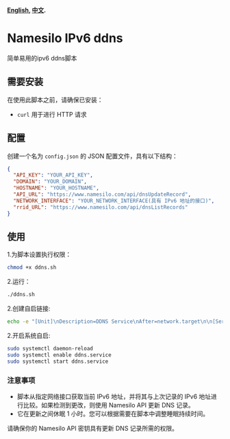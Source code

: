 **[English](README.md), [中文](README_zh.md).**
# Namesilo IPv6 ddns

简单易用的ipv6 ddns脚本

## 需要安装

在使用此脚本之前，请确保已安装：

- `curl` 用于进行 HTTP 请求

## 配置

创建一个名为 `config.json` 的 JSON 配置文件，具有以下结构：

```json
{
  "API_KEY": "YOUR_API_KEY",
  "DOMAIN": "YOUR_DOMAIN",
  "HOSTNAME": "YOUR_HOSTNAME",
  "API_URL": "https://www.namesilo.com/api/dnsUpdateRecord",
  "NETWORK_INTERFACE": "YOUR_NETWORK_INTERFACE(具有 IPv6 地址的接口)",
  "rrid_URL": "https://www.namesilo.com/api/dnsListRecords"
}
```
## 使用
1.为脚本设置执行权限：
```bash
chmod +x ddns.sh
```
2.运行：
```bash
./ddns.sh
```

2.创建自启链接:
```bash
echo -e "[Unit]\nDescription=DDNS Service\nAfter=network.target\n\n[Service]\nType=simple\nExecStart=$(pwd)/ddns.sh\nWorkingDirectory=$(pwd)\nRestart=always\nUser=root\nGroup=root\n\n[Install]\nWantedBy=multi-user.target" | sudo tee /etc/systemd/system/ddns.service > /dev/null
```

2.开启系统自启:

```bash
sudo systemctl daemon-reload
sudo systemctl enable ddns.service
sudo systemctl start ddns.service
```

### 注意事项
- 脚本从指定网络接口获取当前 IPv6 地址，并将其与上次记录的 IPv6 地址进行比较。如果检测到更改，则使用 Namesilo API 更新 DNS 记录。
- 它在更新之间休眠 1 小时。您可以根据需要在脚本中调整睡眠持续时间。

请确保你的 Namesilo API 密钥具有更新 DNS 记录所需的权限。
